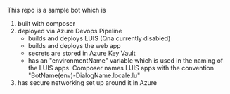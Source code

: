 This repo is a sample bot which is
 1. built with composer
 2. deployed via Azure Devops Pipeline
    - builds and deploys LUIS (Qna currently disabled)
    - builds and deploys the web app
    - secrets are stored in Azure Key Vault
    - has an "environmentName" variable which is used in the naming of the LUIS apps. Composer names LUIS apps with the convention "BotName(env)-DialogName.locale.lu"
 3. <TODO> has secure networking set up around it in Azure